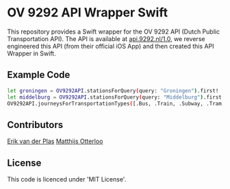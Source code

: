 OV 9292 API Wrapper Swift
===================



This repository provides a Swift wrapper for the OV 9292 API (Dutch Public Transportation API).
The API is available at [api.9292.nl/1.0](http://api.9292.nl/1.0), we reverse engineered this API (from their official iOS App) and then created this API Wrapper in Swift.


Example Code
----------

```sh
let groningen = OV9292API.stationsForQuery(query: "Groningen").first!
let middelburg = OV9292API.stationsForQuery(query: "Middelburg").first!
OV9292API.journeysForTransportationTypes([.Bus, .Train, .Subway, .Tram, .Ferry], from: groningen, to: middelburg, departure: NSDate())
```


Contributors
----------
[Erik van der Plas](http://erikvanderplas.com/)
[Matthijs Otterloo](https://matthijsotterloo.com)


License
----------
This code is licenced under 'MIT License'.

